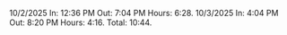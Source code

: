 10/2/2025 In: 12:36  PM Out: 7:04 PM   Hours: 6:28.
10/3/2025 In: 4:04   PM Out: 8:20 PM   Hours: 4:16.
                                       Total: 10:44.